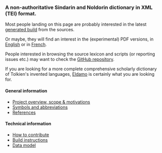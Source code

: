 ### A non-authoritative Sindarin and Noldorin dictionary in XML (TEI) format.

Most people landing on this page are probably interested in the latest [generated build](dict-sd.html) from the sources.

Or maybe, they will find an interest in the (experimental) PDF versions, in [English](sile-sd-en.pdf)
or in [French](sile-sd-fr.pdf).

People interested in browsing the source lexicon and scripts (or reporting issues etc.) may want to check the [GitHub repository](https://github.com/Omikhleia/sindict).

If you are looking for a more complete comprehensive scholarly dictionary of Tolkien's invented languages, [Eldamo](https://github.com/pfstrack/eldamo)
is certainly what you are looking for.

#### General information

- [Project overview, scope & motivations](manual/SCOPE_MOTIVATIONS.md)
- [Symbols and abbreviations](manual/ABBREVIATIONS.md)
- [References](manual/REFERENCES.md)

#### Technical information

- [How to contribute](manual/CONTRIBUTING.md)
- [Build instructions](manual/BUILDING.md)
- [Data model](manual/DATA_MODEL.md)
